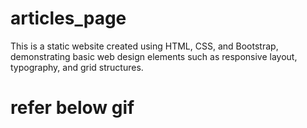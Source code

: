 # articles_page
This is a static website created using HTML, CSS, and Bootstrap, demonstrating basic web design elements such as responsive layout, typography, and grid structures. 
# refer below gif
